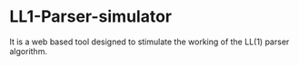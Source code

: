 # LL1-Parser-simulator
It is a web based tool designed to stimulate the working of the LL(1) parser algorithm.
